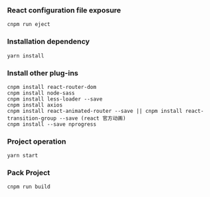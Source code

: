 
### React configuration file exposure
```
cnpm run eject
```

### Installation dependency
```
yarn install
```

### Install other plug-ins
```
cnpm install react-router-dom
cnpm install node-sass
cnpm install less-loader --save
cnpm install axios
cnpm install react-animated-router --save || cnpm install react-transition-group --save (react 官方动画)
cnpm install --save nprogress
```

### Project operation
```
yarn start
```

### Pack Project
```
cnpm run build
```